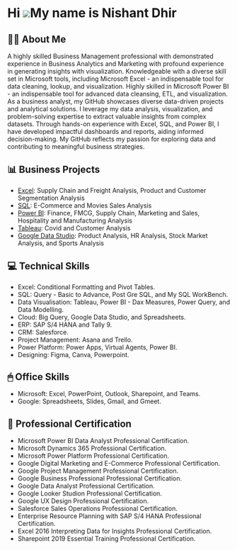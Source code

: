 Hi ![](https://user-images.githubusercontent.com/18350557/176309783-0785949b-9127-417c-8b55-ab5a4333674e.gif)My name is Nishant Dhir
===================================================================================================================================

## ✍🏻 About Me 

A highly skilled Business Management professional with demonstrated experience in Business Analytics and  Marketing with profound experience in generating insights with visualization. 
Knowledgeable with a diverse skill set in Microsoft tools, including Microsoft Excel - an indispensable tool for data cleaning, lookup, and visualization. Highly skilled in Microsoft Power BI - an indispensable tool for advanced data cleansing, ETL, and visualization. As a business analyst, my GitHub showcases diverse data-driven projects and analytical solutions. I leverage my data analysis, visualization, and problem-solving expertise to extract valuable insights from complex datasets. Through hands-on experience with Excel, SQL, and Power BI, I have developed impactful dashboards and reports, aiding informed decision-making. My GitHub reflects my passion for exploring data and contributing to meaningful business strategies.

## 📊 Business Projects

- [Excel]([https://github.com/NishantDhir/Excel-Projects]): Supply Chain and Freight Analysis, Product and Customer Segmentation Analysis
- [SQL]([https://github.com/NishantDhir/SQL-Projects]): E-Commerce and Movies Sales Analysis
- [Power BI]([https://github.com/NishantDhir/Power-BI-Projects]): Finance, FMCG, Supply Chain, Marketing and Sales, Hospitality and Manufacturing Analysis
- [Tableau]([https://github.com/NishantDhir/Tablaeu-Projects]): Covid and Customer Analysis
- [Google Data Studio]([https://github.com/NishantDhir/Google-Data-Studio-Projects]): Product Analysis, HR Analysis, Stock Market Analysis, and Sports Analysis


## 💻 Technical Skills 

- Excel: Conditional Formatting and Pivot Tables.
- SQL: Query - Basic to Advance, Post Gre SQL, and My SQL WorkBench.
- Data Visualisation: Tableau, Power BI - Dax Measures, Power Query, and Data Modelling.
- Cloud: Big Query, Google Data Studio, and Spreadsheets.
- ERP: SAP S/4 HANA and Tally 9.
- CRM: Salesforce.
- Project Management: Asana and Trello.
- Power Platform: Power Apps, Virtual Agents, Power BI. 
- Designing: Figma, Canva, Powerpoint. 

## 🖱 Office Skills 

- Microsoft: Excel, PowerPoint, Outlook, Sharepoint, and Teams.
- Google: Spreadsheets, Slides, Gmail, and Gmeet.

## 📃 Professional Certification 

- Microsoft Power BI Data Analyst Professional Certification.
- Microsoft Dynamics 365 Professional Certification.
- Microsoft Power Platform Professional Certification.
- Google Digital Marketing and E-Commerce Professional Certification.
- Google Project Management Professional Certification.
- Google Business Professional Professional Certification.
- Google Data Analyst Professional Certification.
- Google Looker Studion Professional Certification.
- Google UX Design Professional Certification. 
- Salesforce Sales Operations Professional Certification.
- Enterprise Resource Planning with SAP S/4 HANA Professional Certification.
- Excel 2016 Interpreting Data for Insights Professional Certification.
- Sharepoint 2019 Essential Training Professional Certification. 
